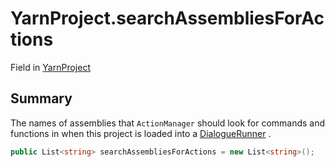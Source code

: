 # YarnProject.searchAssembliesForActions

Field in [YarnProject](/docs/api/csharp/yarn.unity.yarnproject.md)

## Summary


The names of assemblies that  <code>ActionManager</code>  should look
for commands and functions in when this project is loaded into a
<a href="yarn.unity.dialoguerunner.md">DialogueRunner</a> .


```csharp
public List<string> searchAssembliesForActions = new List<string>();
```

